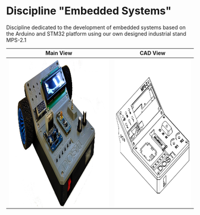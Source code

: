 # Discipline "Embedded Systems"

Discipline dedicated to the development of embedded systems based on the Arduino and STM32 platform using our own designed industrial stand MPS-2.1

| Main View   | CAD View |
|     :---:      |     :---:      |
| <a href="MPS-2.1_Main"><img src="https://github.com/ic-dosti/DisciplineEmbeddedSystems/blob/main/docs/MPS-2.1_Main.jpg" align="center" height="400" width="800" ></a> |<a href="MPS-2.1_Scheme"><img src="https://github.com/ic-dosti/DisciplineEmbeddedSystems/blob/main/docs/MPS-2.1_Scheme.png" align="center" height="400" width="600" ></a>  |

